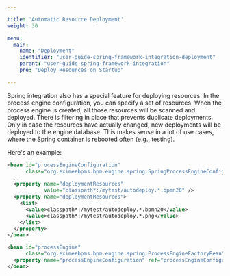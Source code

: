 ```yaml
---

title: 'Automatic Resource Deployment'
weight: 30

menu:
  main:
    name: "Deployment"
    identifier: "user-guide-spring-framework-integration-deployment"
    parent: "user-guide-spring-framework-integration"
    pre: "Deploy Resources on Startup"

---
```


Spring integration also has a special feature for deploying resources. In the process engine configuration, you can specify a set of resources. When the process engine is created, all those resources will be scanned and deployed. There is filtering in place that prevents duplicate deployments. Only in case the resources have actually changed, new deployments will be deployed to the engine database. This makes sense in a lot of use cases, where the Spring container is rebooted often (e.g., testing).

Here's an example:

```xml
<bean id="processEngineConfiguration"
      class="org.eximeebpms.bpm.engine.spring.SpringProcessEngineConfiguration">
  ...
  <property name="deploymentResources"
            value="classpath*:/mytest/autodeploy.*.bpmn20" />
  <property name="deploymentResources">
    <list>
      <value>classpath*:/mytest/autodeploy.*.bpmn20</value>
      <value>classpath*:/mytest/autodeploy.*.png</value>
    </list>
  </property>
</bean>

<bean id="processEngine"
      class="org.eximeebpms.bpm.engine.spring.ProcessEngineFactoryBean">
  <property name="processEngineConfiguration" ref="processEngineConfiguration" />
</bean>
```
